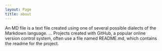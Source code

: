 ```yaml
---
layout: Page
title: about
---
```



An MD file is a text file created using one of several possible dialects of the Markdown language. ... Projects created with GitHub, a popular online version control system, often use a file named README.md, which contains the readme for the project.

